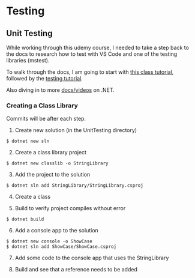 # Testing
## Unit Testing

While working through this udemy course, I needed to take a step back to the docs to research how to test with VS Code and one of the testing libraries (mstest).

To walk through the docs, I am going to start with [this class tutorial](https://docs.microsoft.com/en-us/dotnet/core/tutorials/library-with-visual-studio-code?pivots=dotnet-6-0), followed by the [testing tutorial](https://docs.microsoft.com/en-us/dotnet/core/tutorials/testing-library-with-visual-studio-code?pivots=dotnet-6-0).

Also diving in to more [docs/videos](https://www.youtube.com/playlist?list=PLdo4fOcmZ0oWoazjhXQzBKMrFuArxpW80) on .NET.

### Creating a Class Library

Commits will be after each step.

1. Create new solution (in the UnitTesting directory)
```
$ dotnet new sln
```

2. Create a class library project
```
$ dotnet new classlib -o StringLibrary
```

3. Add the project to the solution
```
$ dotnet sln add StringLibrary/StringLibrary.csproj
```

4. Create a class

5. Build to verify project compiles without error
```
$ dotnet build
```

6. Add a console app to the solution
```
$ dotnet new console -o ShowCase
$ dotnet sln add ShowCase/ShowCase.csproj
```

7. Add some code to the console app that uses the StringLibrary

8. Build and see that a reference needs to be added

